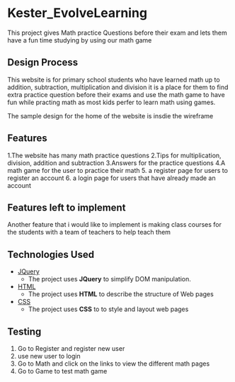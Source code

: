 # Kester_EvolveLearning

This project gives Math practice Questions before their exam and lets them have a fun time studying by using our math game 

## Design Process 

This website is for primary school students who have learned math up to addition, subtraction, multiplication and division it is a place for them to find extra practice question before their exams and use the math game to have fun while practing math as most kids perfer to learn math using games.

The sample design for the home of the website is insdie the wireframe 


## Features

1.The website has many math practice questions 
2.Tips for multiplication, division, addition and subtraction
3.Answers for the practice questions 
4.A math game for the user to practice their math 
5. a register page for users to register an account
6. a login page for users that have already made an account 

## Features left to implement

Another feature that i would like to implement is making class courses for the students with a team of teachers to help teach them

## Technologies Used

- [JQuery](https://jquery.com)
    - The project uses **JQuery** to simplify DOM manipulation.
- [HTML](https://html.com/)
    - The project uses **HTML** to describe the structure of Web pages
- [CSS](https://www.w3.org/Style/CSS/Overview.en.html)
    - The project uses **CSS** to to style and layout web pages
    
## Testing 
1. Go to Register and register new user 
2. use new user to login 
3. Go to Math and click on the links to view the different math pages 
4. Go to Game to test math game 
